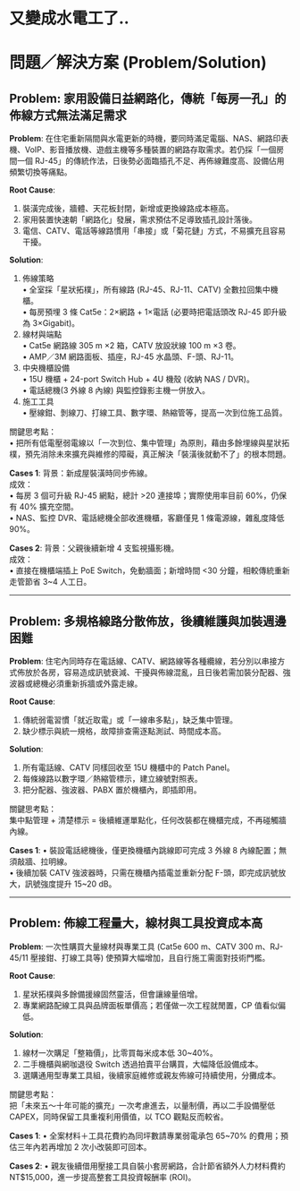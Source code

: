 # 又變成水電工了..

# 問題／解決方案 (Problem/Solution)

## Problem: 家用設備日益網路化，傳統「每房一孔」的佈線方式無法滿足需求

**Problem**:
在住宅重新隔間與水電更新的時機，要同時滿足電腦、NAS、網路印表機、VoIP、影音播放機、遊戲主機等多種裝置的網路存取需求。若仍採「一個房間一個 RJ-45」的傳統作法，日後勢必面臨插孔不足、再佈線難度高、設備佔用頻繁切換等痛點。

**Root Cause**:
1. 裝潢完成後，牆體、天花板封閉，新增或更換線路成本極高。  
2. 家用裝置快速朝「網路化」發展，需求預估不足導致插孔設計落後。  
3. 電信、CATV、電話等線路慣用「串接」或「菊花鏈」方式，不易擴充且容易干擾。

**Solution**:
1. 佈線策略  
   • 全室採「星狀拓樸」，所有線路 (RJ-45、RJ-11、CATV) 全數拉回集中機櫃。  
   • 每房預埋 3 條 Cat5e：2×網路 + 1×電話 (必要時把電話頭改 RJ-45 即升級為 3×Gigabit)。  
2. 線材與端點  
   • Cat5e 網路線 305 m ×2 箱，CATV 放設狀線 100 m ×3 卷。  
   • AMP／3M 網路面板、插座，RJ-45 水晶頭、F-頭、RJ-11。  
3. 中央機櫃設備  
   • 15U 機櫃 + 24-port Switch Hub + 4U 機殼 (收納 NAS / DVR)。  
   • 電話總機(3 外線 8 內線) 與監控錄影主機一併放入。  
4. 施工工具  
   • 壓線鉗、剝線刀、打線工具、數字環、熱縮管等，提高一次到位施工品質。  

關鍵思考點：  
• 把所有低電壓弱電線以「一次到位、集中管理」為原則，藉由多餘埋線與星狀拓樸，預先消除未來擴充與維修的障礙，真正解決「裝潢後就動不了」的根本問題。

**Cases 1**:
背景：新成屋裝潢時同步佈線。  
成效：  
• 每房 3 個可升級 RJ-45 網點，總計 >20 連接埠；實際使用率目前 60%，仍保有 40% 擴充空間。  
• NAS、監控 DVR、電話總機全部收進機櫃，客廳僅見 1 條電源線，雜亂度降低 90%。  

**Cases 2**:
背景：父親後續新增 4 支監視攝影機。  
成效：  
• 直接在機櫃端插上 PoE Switch，免動牆面；新增時間 <30 分鐘，相較傳統重新走管節省 3~4 人工日。  

---

## Problem: 多規格線路分散佈放，後續維護與加裝週邊困難

**Problem**:
住宅內同時存在電話線、CATV、網路線等各種纜線，若分別以串接方式佈放於各房，容易造成訊號衰減、干擾與佈線混亂，且日後若需加裝分配器、強波器或總機必須重新拆牆或外露走線。

**Root Cause**:
1. 傳統弱電習慣「就近取電」或「一線串多點」，缺乏集中管理。  
2. 缺少標示與統一規格，故障排查需逐點測試、時間成本高。  

**Solution**:
1. 所有電話線、CATV 同樣回收至 15U 機櫃中的 Patch Panel。  
2. 每條線路以數字環／熱縮管標示，建立線號對照表。  
3. 把分配器、強波器、PABX 置於機櫃內，即插即用。  

關鍵思考點：  
集中點管理 + 清楚標示 = 後續維運單點化，任何改裝都在機櫃完成，不再碰觸牆內線。  

**Cases 1**:
• 裝設電話總機後，僅更換機櫃內跳線即可完成 3 外線 8 內線配置；無須敲牆、拉明線。  
• 後續加裝 CATV 強波器時，只需在機櫃內插電並重新分配 F-頭，即完成訊號放大，訊號強度提升 15~20 dB。

---

## Problem: 佈線工程量大，線材與工具投資成本高

**Problem**:
一次性購買大量線材與專業工具 (Cat5e 600 m、CATV 300 m、RJ-45/11 壓接鉗、打線工具等) 使預算大幅增加，且自行施工需面對技術門檻。

**Root Cause**:
1. 星狀拓樸與多餘備援線固然靈活，但會讓線量倍增。  
2. 專業網路配線工具與品牌面板單價高；若僅做一次工程就閒置，CP 值看似偏低。

**Solution**:
1. 線材一次購足「整箱價」，比零買每米成本低 30~40%。  
2. 二手機櫃與網咖退役 Switch 透過拍賣平台購買，大幅降低設備成本。  
3. 選購通用型專業工具組，後續家庭維修或親友佈線可持續使用，分攤成本。  

關鍵思考點：  
把「未來五～十年可能的擴充」一次考慮進去，以量制價，再以二手設備壓低 CAPEX，同時保留工具重複利用價值，以 TCO 觀點反而較省。

**Cases 1**:
• 全案材料＋工具花費約為同坪數請專業弱電承包 65~70% 的費用；預估三年內若再增加 2 次小改裝即可回本。  

**Cases 2**:
• 親友後續借用壓接工具自裝小套房網路，合計節省額外人力材料費約 NT$15,000，進一步提高整套工具投資報酬率 (ROI)。